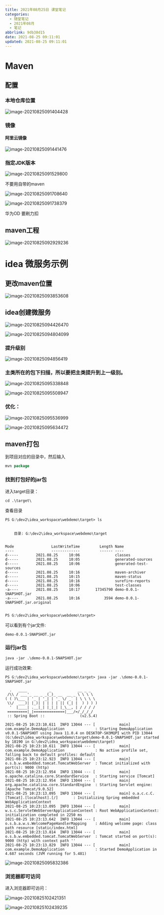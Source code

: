 ```yaml
---
title: 2021年08月25日 课堂笔记
categories:
  - 随堂笔记
  - 2021年08月
  - 笔记
abbrlink: 9db38d15
date: 2021-08-25 09:11:01
updated: 2021-08-25 09:11:01
---
```

# Maven
## 配置
### 本地仓库位置

![image-20210825091404428](https://raw.githubusercontent.com/lanlan2017/images/master/Blog/2021/08/20210825091411.png)

### 镜像

#### 阿里云镜像

![image-20210825091441476](https://raw.githubusercontent.com/lanlan2017/images/master/Blog/2021/08/20210825091441.png)

### 指定JDK版本

![image-20210825091529800](https://raw.githubusercontent.com/lanlan2017/images/master/Blog/2021/08/20210825091529.png)

不要用自带的maven

![image-20210825091708640](https://raw.githubusercontent.com/lanlan2017/images/master/Blog/2021/08/20210825091708.png)

![image-20210825091738379](https://raw.githubusercontent.com/lanlan2017/images/master/Blog/2021/08/20210825091738.png)

华为OD
要刷力扣

## maven工程

![image-20210825092929236](https://raw.githubusercontent.com/lanlan2017/images/master/Blog/2021/08/20210825092929.png)

# idea 微服务示例

## 更改maven位置

![image-20210825093853608](https://raw.githubusercontent.com/lanlan2017/images/master/Blog/2021/08/20210825093853.png)



## idea创建微服务

![image-20210825094426470](https://raw.githubusercontent.com/lanlan2017/images/master/Blog/2021/08/20210825094426.png)

![image-20210825094804099](https://raw.githubusercontent.com/lanlan2017/images/master/Blog/2021/08/20210825094804.png)



### 提升级别

![image-20210825094856419](https://raw.githubusercontent.com/lanlan2017/images/master/Blog/2021/08/20210825094856.png)

### 主类所在的包下扫描，所以要把主类提升到上一级别。



![image-20210825095338848](https://raw.githubusercontent.com/lanlan2017/images/master/Blog/2021/08/20210825095338.png)

![image-20210825095508947](https://raw.githubusercontent.com/lanlan2017/images/master/Blog/2021/08/20210825095509.png)

### 优化：

![image-20210825095536999](https://raw.githubusercontent.com/lanlan2017/images/master/Blog/2021/08/20210825095537.png)

![image-20210825095634472](https://raw.githubusercontent.com/lanlan2017/images/master/Blog/2021/08/20210825095634.png)

## maven打包

到项目对应的目录中，然后输入

```java
mvn package
```

### 找到打包好的jar包

进入target目录：

```
cd .\target\
```

查看目录

```
PS G:\dev2\idea_workspace\webdemo\target> ls


    目录: G:\dev2\idea_workspace\webdemo\target


Mode                 LastWriteTime         Length Name
----                 -------------         ------ ----
d-----        2021.08.25     10:06                classes
d-----        2021.08.25     10:05                generated-sources
d-----        2021.08.25     10:06                generated-test-sources
d-----        2021.08.25     10:16                maven-archiver
d-----        2021.08.25     10:15                maven-status
d-----        2021.08.25     10:16                surefire-reports
d-----        2021.08.25     10:06                test-classes
-a----        2021.08.25     10:17       17345790 demo-0.0.1-SNAPSHOT.jar
-a----        2021.08.25     10:16           3594 demo-0.0.1-SNAPSHOT.jar.original


PS G:\dev2\idea_workspace\webdemo\target>
```

可以看到有个jar文件:

```
demo-0.0.1-SNAPSHOT.jar
```

### 运行jar包

```
java -jar .\demo-0.0.1-SNAPSHOT.jar
```

运行成功效果:

```
PS G:\dev2\idea_workspace\webdemo\target> java -jar .\demo-0.0.1-SNAPSHOT.jar

  .   ____          _            __ _ _
 /\\ / ___'_ __ _ _(_)_ __  __ _ \ \ \ \
( ( )\___ | '_ | '_| | '_ \/ _` | \ \ \ \
 \\/  ___)| |_)| | | | | || (_| |  ) ) ) )
  '  |____| .__|_| |_|_| |_\__, | / / / /
 =========|_|==============|___/=/_/_/_/
 :: Spring Boot ::                (v2.5.4)

2021-08-25 10:23:10.611  INFO 13044 --- [           main] com.example.DemoApplication              : Starting DemoApplication v0.0.1-SNAPSHOT using Java 11.0.4 on DESKTOP-SH3MQPI with PID 13044 (G:\dev2\idea_workspace\webdemo\target\demo-0.0.1-SNAPSHOT.jar started by 18190 in G:\dev2\idea_workspace\webdemo\target)
2021-08-25 10:23:10.611  INFO 13044 --- [           main] com.example.DemoApplication              : No active profile set, falling back to default profiles: default
2021-08-25 10:23:12.923  INFO 13044 --- [           main] o.s.b.w.embedded.tomcat.TomcatWebServer  : Tomcat initialized with port(s): 9000 (http)
2021-08-25 10:23:12.954  INFO 13044 --- [           main] o.apache.catalina.core.StandardService   : Starting service [Tomcat]
2021-08-25 10:23:12.954  INFO 13044 --- [           main] org.apache.catalina.core.StandardEngine  : Starting Servlet engine: [Apache Tomcat/9.0.52]
2021-08-25 10:23:13.095  INFO 13044 --- [           main] o.a.c.c.C.[Tomcat].[localhost].[/]       : Initializing Spring embedded WebApplicationContext
2021-08-25 10:23:13.095  INFO 13044 --- [           main] w.s.c.ServletWebServerApplicationContext : Root WebApplicationContext: initialization completed in 2250 ms
2021-08-25 10:23:13.642  INFO 13044 --- [           main] o.s.b.a.w.s.WelcomePageHandlerMapping    : Adding welcome page: class path resource [static/index.html]
2021-08-25 10:23:13.814  INFO 13044 --- [           main] o.s.b.w.embedded.tomcat.TomcatWebServer  : Tomcat started on port(s): 9000 (http) with context path ''
2021-08-25 10:23:13.829  INFO 13044 --- [           main] com.example.DemoApplication              : Started DemoApplication in 4.687 seconds (JVM running for 5.481)
```

![image-20210825095832386](https://raw.githubusercontent.com/lanlan2017/images/master/Blog/2021/08/20210825095832.png)

### 浏览器即可访问

进入浏览器即可访问：

![image-20210825102421351](https://raw.githubusercontent.com/lanlan2017/images/master/Blog/2021/08/20210825102421.png)

![image-20210825102439235](https://raw.githubusercontent.com/lanlan2017/images/master/Blog/2021/08/20210825102439.png)